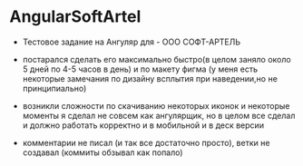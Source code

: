 # AngularSoftArtel

- Тестовое задание на Ангуляр для - ООО СОФТ-АРТЕЛЬ

- постарался сделать его максимально быстро(в целом заняло около 5 дней по 4-5 часов в день) и по макету фигма (у меня есть некоторые замечания по дизайну всплытия при наведении,но не принципиально)

- возникли сложности по скачиванию некоторых иконок и некоторые моменты я сделал не совсем как ангулярщик, но в целом все сделал и должно работать корректно и в мобильной и в деск версии
- комментарии не писал (и так все достаточно просто), ветки не создавал (коммиты обзывал как попало)

